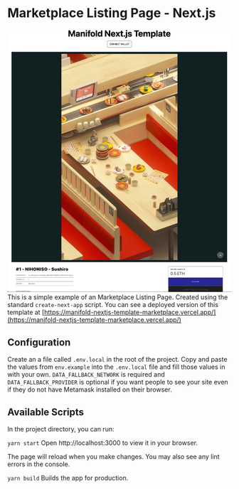 # Marketplace Listing Page - Next.js
![screenshot](./screenshot.png)
This is a simple example of an Marketplace Listing Page. Created using the standard `create-next-app` script.
You can see a deployed version of this template at [https://manifold-nextjs-template-marketplace.vercel.app/](https://manifold-nextjs-template-marketplace.vercel.app/)

## Configuration
Create an a file called `.env.local` in the root of the project. Copy and paste the values from `env.example` into the `.env.local` file and fill those values in with your own. `DATA_FALLBACK_NETWORK` is required and `DATA_FALLBACK_PROVIDER` is optional if you want people to see your site even if they do not have Metamask installed on their browser.


## Available Scripts
In the project directory, you can run:

`yarn start`
Open http://localhost:3000 to view it in your browser.

The page will reload when you make changes.
You may also see any lint errors in the console.

`yarn build`
Builds the app for production.
